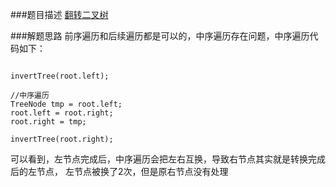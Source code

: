 ###题目描述
[翻转二叉树](https://leetcode-cn.com/problems/invert-binary-tree/)

###解题思路
前序遍历和后续遍历都是可以的，中序遍历存在问题，中序遍历代码如下：
```$xslt

invertTree(root.left);

//中序遍历
TreeNode tmp = root.left;
root.left = root.right;
root.right = tmp;

invertTree(root.right);

```

可以看到，左节点完成后，中序遍历会把左右互换，导致右节点其实就是转换完成后的左节点，
左节点被换了2次，但是原右节点没有处理

